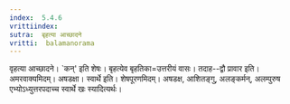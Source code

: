 ```yaml
---
index:  5.4.6
vrittiindex: 
sutra:  बृहत्या आच्छादने
vritti:  balamanorama 
---
```


वृहत्या आच्छादने। `कन्' इति शेषः। बृहत्येव बृहतिका=उत्तरीयं वासः। तदाह--द्वौ प्रावार इति। अमरवाक्यमिदम्। अषडक्षा। स्वार्थे इति। शेषपूरणमिदम्। अषडक्ष, आशितङ्गु, अलङ्कर्मन्, अलम्पुरुष एभ्योऽध्युत्तरपदाच्च स्वार्थे खः स्यादित्यर्थः। 

